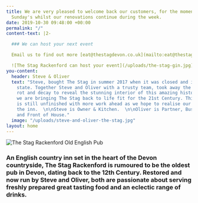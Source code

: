 ```yaml
---
title: We are very pleased to welcome back our customers, for the moment, just on
  Sunday's whilst our renovations continue during the week.
date: 2019-10-30 09:48:00 +00:00
permalink: "/"
content-text: |2-

  ### We can host your next event

  Email us to find out more [eat@thestagdevon.co.uk](mailto:eat@thestagdevon.co.uk?subject=Event)

  ![The Stag Rackenford can host your event](/uploads/the-stag-gin.jpg)
you-content:
  header: Steve & Oliver
  text: "Steve, bought The Stag in summer 2017 when it was closed and in a very sorry
    state. Together Steve and Oliver with a trusty team, took away the accumulated
    rot and decay to reveal the stunning interior of this amazing historic inn. Gently
    we are bringing The Stag back to life fit for the 21st Century. This huge project
    is still unfinished with more work ahead as we hope to realise our vision for
    the inn.  \n\nSteve is Owner & Kitchen.  \n\nOliver is Partner, Business Partner
    and Front of House."
  image: "/uploads/steve-and-oliver-the-stag.jpg"
layout: home
---
```


![The Stag Rackenford Old English Pub](/uploads/the-stag-building.png)

### An English country inn set in the heart of the Devon countryside, The Stag Rackenford is rumoured to be the oldest pub in Devon, dating back to the 12th Century. Restored and now run by Steve and Oliver, both are passionate about serving freshly prepared great tasting food and an eclectic range of drinks.
